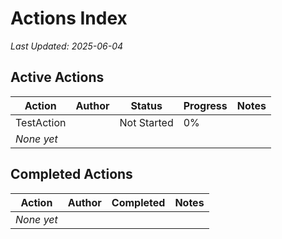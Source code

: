 # Actions Index

*Last Updated: 2025-06-04*

## Active Actions

| Action | Author | Status | Progress | Notes |
|--------|--------|--------|----------|-------|
| TestAction | | Not Started | 0% | |
| *None yet* | | | | |

## Completed Actions  

| Action | Author | Completed | Notes |
|--------|--------|-----------|-------|
| *None yet* | | | |
